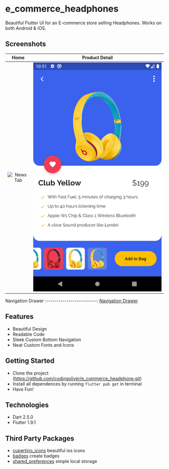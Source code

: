 # e_commerce_headphones
Beautiful Flutter UI for an E-commerce store selling Headphones. Works on both Android & iOS.

## Screenshots
Home            |  Product Detail
:-------------------------:|:-------------------------:
![News Tab](https://github.com/codingoliver/e_commerce_headphone/blob/master/e_commerce_headphone/home_tab.png) | ![Video Tab](https://github.com/codingoliver/e_commerce_headphone/blob/master/screenshots/product_detail.png) 

Navigation Drawer
:-------------------------:
[Navigation Drawer](https://github.com/codingoliver/e_commerce_headphone/blob/master/screenshots/nav_drawer.png) 


## Features
* Beautiful Design
* Readable Code
* Sleek Custom Bottom Navigation
* Neat Custom Fonts and Icons

## Getting Started
* Clone the project (https://github.com/codingoliver/e_commerce_headphone.git)
* Install all dependences by running ```flutter pub get``` in terminal
* Have Fun!   

## Technologies
* Dart 2.5.0
* Flutter 1.9.1

## Third Party Packages
* [cupertino_icons](https://pub.dev/packages/cupertino_icons) beautiful ios icons
* [badges](https://pub.dev/packages/badges) create badges
* [shared_preferences](https://pub.dev/packages/shared_preferences) simple local storage
